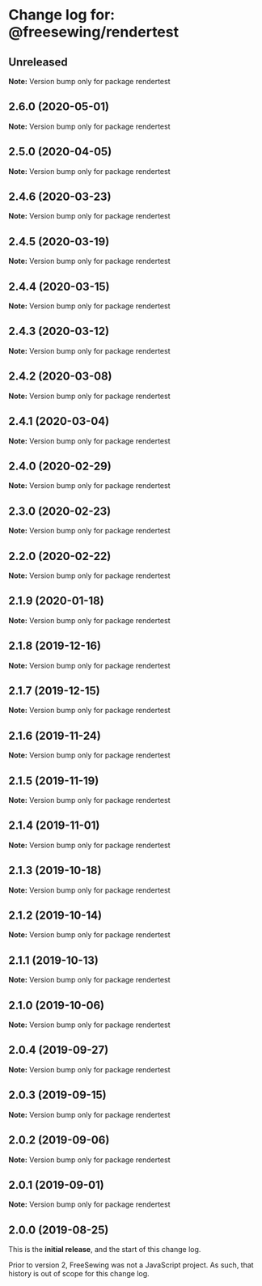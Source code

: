 # Change log for: @freesewing/rendertest

## Unreleased

**Note:** Version bump only for package rendertest

## 2.6.0 (2020-05-01)

**Note:** Version bump only for package rendertest

## 2.5.0 (2020-04-05)

**Note:** Version bump only for package rendertest

## 2.4.6 (2020-03-23)

**Note:** Version bump only for package rendertest

## 2.4.5 (2020-03-19)

**Note:** Version bump only for package rendertest

## 2.4.4 (2020-03-15)

**Note:** Version bump only for package rendertest

## 2.4.3 (2020-03-12)

**Note:** Version bump only for package rendertest

## 2.4.2 (2020-03-08)

**Note:** Version bump only for package rendertest

## 2.4.1 (2020-03-04)

**Note:** Version bump only for package rendertest

## 2.4.0 (2020-02-29)

**Note:** Version bump only for package rendertest

## 2.3.0 (2020-02-23)

**Note:** Version bump only for package rendertest

## 2.2.0 (2020-02-22)

**Note:** Version bump only for package rendertest

## 2.1.9 (2020-01-18)

**Note:** Version bump only for package rendertest

## 2.1.8 (2019-12-16)

**Note:** Version bump only for package rendertest

## 2.1.7 (2019-12-15)

**Note:** Version bump only for package rendertest

## 2.1.6 (2019-11-24)

**Note:** Version bump only for package rendertest

## 2.1.5 (2019-11-19)

**Note:** Version bump only for package rendertest

## 2.1.4 (2019-11-01)

**Note:** Version bump only for package rendertest

## 2.1.3 (2019-10-18)

**Note:** Version bump only for package rendertest

## 2.1.2 (2019-10-14)

**Note:** Version bump only for package rendertest

## 2.1.1 (2019-10-13)

**Note:** Version bump only for package rendertest

## 2.1.0 (2019-10-06)

**Note:** Version bump only for package rendertest

## 2.0.4 (2019-09-27)

**Note:** Version bump only for package rendertest

## 2.0.3 (2019-09-15)

**Note:** Version bump only for package rendertest

## 2.0.2 (2019-09-06)

**Note:** Version bump only for package rendertest

## 2.0.1 (2019-09-01)

**Note:** Version bump only for package rendertest

## 2.0.0 (2019-08-25)

This is the **initial release**, and the start of this change log.

Prior to version 2, FreeSewing was not a JavaScript project.
As such, that history is out of scope for this change log.
